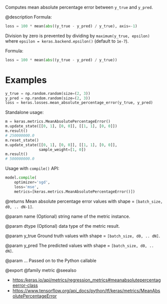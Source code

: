 Computes mean absolute percentage error between `y_true` and `y_pred`.

@description
Formula:

```python
loss = 100 * mean(abs((y_true - y_pred) / y_true), axis=-1)
```

Division by zero is prevented by dividing by `maximum(y_true, epsilon)`
where `epsilon = keras.backend.epsilon()`
(default to `1e-7`).

Formula:

```python
loss = 100 * mean(abs((y_true - y_pred) / y_true))
```

# Examples
```python
y_true = np.random.random(size=(2, 3))
y_pred = np.random.random(size=(2, 3))
loss = keras.losses.mean_absolute_percentage_error(y_true, y_pred)
```
Standalone usage:

```python
m = keras.metrics.MeanAbsolutePercentageError()
m.update_state([[0, 1], [0, 0]], [[1, 1], [0, 0]])
m.result()
# 250000000.0
m.reset_state()
m.update_state([[0, 1], [0, 0]], [[1, 1], [0, 0]],
               sample_weight=[1, 0])
m.result()
# 500000000.0
```

Usage with `compile()` API:

```python
model.compile(
    optimizer='sgd',
    loss='mse',
    metrics=[keras.metrics.MeanAbsolutePercentageError()])
```

@returns
Mean absolute percentage error values with shape = `[batch_size, d0, ..
dN-1]`.

@param name
(Optional) string name of the metric instance.

@param dtype
(Optional) data type of the metric result.

@param y_true
Ground truth values with shape = `[batch_size, d0, .. dN]`.

@param y_pred
The predicted values with shape = `[batch_size, d0, .. dN]`.

@param ...
Passed on to the Python callable

@export
@family metric
@seealso
+ <https:/keras.io/api/metrics/regression_metrics#meanabsolutepercentageerror-class>
+ <https://www.tensorflow.org/api_docs/python/tf/keras/metrics/MeanAbsolutePercentageError>
